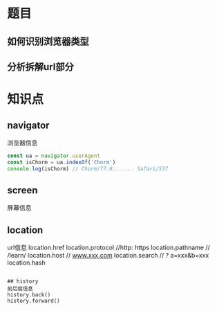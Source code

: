 # 题目

## 如何识别浏览器类型

## 分析拆解url部分


# 知识点

## navigator
浏览器信息
```js
const ua = navigator.userAgent
const isChorm = ua.indexOf('Chorm')
console.log(isChorm) // Chorm/77.0....... Safari/537
```
## screen
屏幕信息
## location
url信息
location.href
location.protocol //http: https
location.pathname // /learn/
location.host // www.xxx.com
location.search // ? a=xxx&b=xxx
location.hash
```

## history
前后缀信息
history.back()
history.forward()